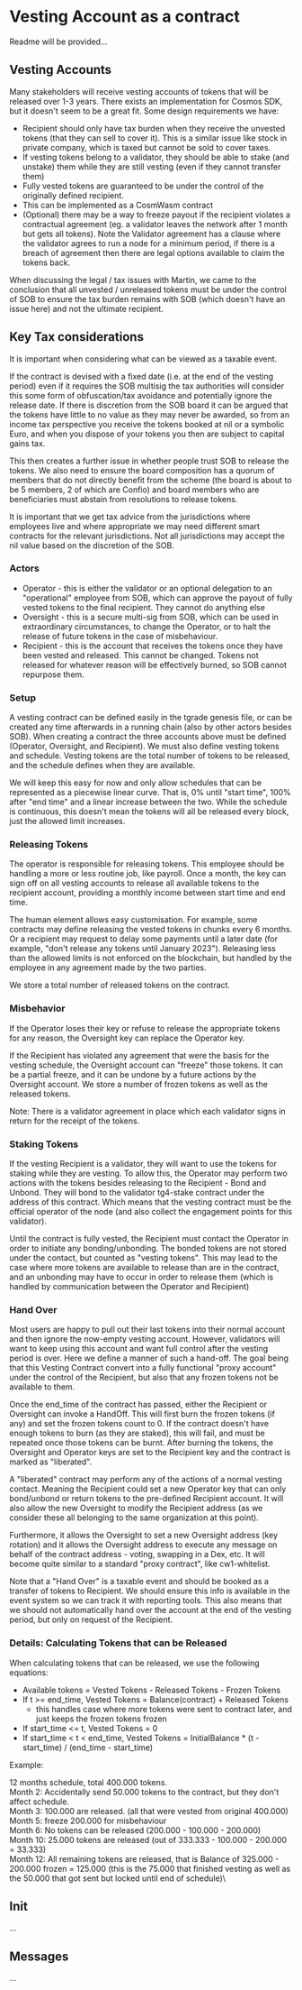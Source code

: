 # Vesting Account as a contract

Readme will be provided...

## Vesting Accounts

Many stakeholders will receive vesting accounts of tokens that will be released over 1-3 years. There exists an implementation for Cosmos SDK, but it doesn't seem to be a great fit. Some design requirements we have:
- Recipient should only have tax burden when they receive the unvested tokens (that they can sell to cover it). This is a similar issue like stock in private company, which is taxed but cannot be sold to cover taxes.
- If vesting tokens belong to a validator, they should be able to stake (and unstake) them while they are still vesting (even if they cannot transfer them)
- Fully vested tokens are guaranteed to be under the control of the originally defined recipient.
- This can be implemented as a CosmWasm contract
- (Optional) there may be a way to freeze payout if the recipient violates a contractual agreement (eg. a validator leaves the network after 1 month but gets all tokens). Note the Validator agreement has a clause where the validator agrees to run a node for a minimum period, if there is a breach of agreement then there are legal options available to claim the tokens back.

When discussing the legal / tax issues with Martin, we came to the conclusion that all unvested / unreleased tokens must be under the control of SOB to ensure the tax burden remains with SOB (which doesn't have an issue here) and not the ultimate recipient.

## Key Tax considerations
It is important when considering what can be viewed as a taxable event.

If the contract is devised with a fixed date (i.e. at the end of the vesting period) even if it requires the SOB multisig the tax authorities will consider this some form of obfuscation/tax avoidance and potentially ignore the release date. If there is discretion from the SOB board it can be argued that the tokens have little to no value as they may never be awarded, so from an income tax perspective you receive the tokens booked at nil or a symbolic Euro, and when you dispose of your tokens you then are subject to capital gains tax.

This then creates a further issue in whether people trust SOB to release the tokens. We also need to ensure the board composition has a quorum of members that do not directly benefit from the scheme (the board is about to be 5 members, 2 of which are Confio) and board members who are beneficiaries must abstain from resolutions to release tokens.

It is important that we get tax advice from the jurisdictions where employees live and where appropriate we may need different smart contracts for the relevant jurisdictions. Not all jurisdictions may accept the nil value based on the discretion of the SOB.

### Actors
- Operator - this is either the validator or an optional delegation to an "operational" employee from SOB, which can approve the payout of fully vested tokens to the final recipient. They cannot do anything else
- Oversight - this is a secure multi-sig from SOB, which can be used in extraordinary circumstances, to change the Operator, or to halt the release of future tokens in the case of misbehaviour.
- Recipient - this is the account that receives the tokens once they have been vested and released. This cannot be changed. Tokens not released for whatever reason will be effectively burned, so SOB cannot repurpose them.

### Setup
A vesting contract can be defined easily in the tgrade genesis file, or can be created any time afterwards in a running chain (also by other actors besides SOB). When creating a contract the three accounts above must be defined (Operator, Oversight, and Recipient). We must also define vesting tokens and schedule. Vesting tokens are the total number of tokens to be released, and the schedule defines when they are available.

We will keep this easy for now and only allow schedules that can be represented as a piecewise linear curve. That is, 0% until "start time", 100% after "end time" and a linear increase between the two. While the schedule is continuous, this doesn't mean the tokens will all be released every block, just the allowed limit increases.

### Releasing Tokens
The operator is responsible for releasing tokens. This employee should be handling a more or less routine job, like payroll. Once a month, the key can sign off on all vesting accounts to release all available tokens to the recipient account, providing a monthly income between start time and end time.

The human element allows easy customisation. For example, some contracts may define releasing the vested tokens in chunks every 6 months. Or a recipient may request to delay some payments until a later date (for example, "don't release any tokens until January 2023"). Releasing less than the allowed limits is not enforced on the blockchain, but handled by the employee in any agreement made by the two parties.

We store a total number of released tokens on the contract.

### Misbehavior
If the Operator loses their key or refuse to release the appropriate tokens for any reason, the Oversight key can replace the Operator key.

If the Recipient has violated any agreement that were the basis for the vesting schedule, the Oversight account can "freeze" those tokens. It can be a partial freeze, and it can be undone by a future actions by the Oversight account. We store a number of frozen tokens as well as the released tokens.

Note: There is a validator agreement in place which each validator signs in return for the receipt of the tokens.

### Staking Tokens
If the vesting Recipient is a validator, they will want to use the tokens for staking while they are vesting. To allow this, the Operator may perform two actions with the tokens besides releasing to the Recipient - Bond and Unbond. They will bond to the validator tg4-stake contract under the address of this contract. Which means that the vesting contract must be the official operator of the node (and also collect the engagement points for this validator).

Until the contract is fully vested, the Recipient must contact the Operator in order to initiate any bonding/unbonding. The bonded tokens are not stored under the contact, but counted as "vesting tokens". This may lead to the case where more tokens are available to release than are in the contract, and an unbonding may have to occur in order to release them (which is handled by communication between the Operator and Recipient)

### Hand Over
Most users are happy to pull out their last tokens into their normal account and then ignore the now-empty vesting account. However, validators will want to keep using this account and want full control after the vesting period is over. Here we define a manner of such a hand-off. The goal being that this Vesting Contract convert into a fully functional "proxy account" under the control of the Recipient, but also that any frozen tokens not be available to them.

Once the end_time of the contract has passed, either the Recipient or Oversight can invoke a HandOff. This will first burn the frozen tokens (if any) and set the frozen tokens count to 0. If the contract doesn't have enough tokens to burn (as they are staked), this will fail, and must be repeated once those tokens can be burnt. After burning the tokens, the Oversight and Operator keys are set to the Recipient key and the contract is marked as "liberated".

A "liberated" contract may perform any of the actions of a normal vesting contact. Meaning the Recipient could set a new Operator key that can only bond/unbond or return tokens to the pre-defined Recipient account. It will also allow the new Oversight to modify the Recipient address (as we consider these all belonging to the same organization at this point).

Furthermore, it allows the Oversight to set a new Oversight address (key rotation) and it allows the Oversight address to execute any message on behalf of the contract address - voting, swapping in a Dex, etc. It will become quite similar to a standard "proxy contract", like cw1-whitelist.

Note that a "Hand Over" is a taxable event and should be booked as a transfer of tokens to Recipient. We should ensure this info is available in the event system so we can track it with reporting tools. This also means that we should not automatically hand over the account at the end of the vesting period, but only on request of the Recipient.

### Details: Calculating Tokens that can be Released
When calculating tokens that can be released, we use the following equations:
- Available tokens = Vested Tokens - Released Tokens - Frozen Tokens
- If t >= end_time, Vested Tokens = Balance(contract) + Released Tokens
  - this handles case where more tokens were sent to contract later, and just keeps the frozen tokens frozen
- If start_time <= t, Vested Tokens = 0
- If start_time < t < end_time, Vested Tokens = InitialBalance * (t - start_time) / (end_time - start_time)

Example:

12 months schedule, total 400.000 tokens.\
Month 2: Accidentally send 50.000 tokens to the contract, but they don't affect schedule.\
Month 3: 100.000 are released. (all that were vested from original 400.000)\
Month 5: freeze 200.000 for misbehaviour\
Month 6: No tokens can be released (200.000 - 100.000 - 200.000)\
Month 10: 25.000 tokens are released (out of 333.333 - 100.000 - 200.000 = 33.333)\
Month 12: All remaining tokens are released, that is Balance of 325.000 - 200.000 frozen = 125.000 (this is the 75.000 that finished vesting as well as the 50.000 that got sent but locked until end of schedule)\

## Init

...

## Messages

...
